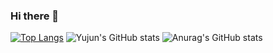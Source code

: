 ### Hi there 👋
[![Top Langs](https://github-readme-stats.vercel.app/api/top-langs/?username=yujun07)](https://github.com/anuraghazra/github-readme-stats)
![Yujun's GitHub stats](https://github-readme-stats.vercel.app/api?username=yujun07&theme=ambient_gradient&show_icons=true)
![Anurag's GitHub stats](https://github-readme-repo.vercel.app/api?username=yujun07&theme=ambient_gradient&show_icons=true)


<!--
**yujun07/yujun07** is a ✨ _special_ ✨ repository because its `README.md` (this file) appears on your GitHub profile.


Here are some ideas to get you started:

- 🔭 I’m currently working on ...
- 🌱 I’m currently learning ...
- 👯 I’m looking to collaborate on ...
- 🤔 I’m looking for help with ...
- 💬 Ask me about ...
- 📫 How to reach me: ...
- 😄 Pronouns: ...
- ⚡ Fun fact: ...
-->

